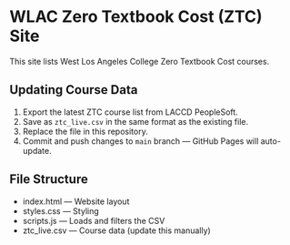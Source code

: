 # WLAC Zero Textbook Cost (ZTC) Site

This site lists West Los Angeles College Zero Textbook Cost courses.

## Updating Course Data
1. Export the latest ZTC course list from LACCD PeopleSoft.
2. Save as `ztc_live.csv` in the same format as the existing file.
3. Replace the file in this repository.
4. Commit and push changes to `main` branch — GitHub Pages will auto-update.

## File Structure
- index.html — Website layout
- styles.css — Styling
- scripts.js — Loads and filters the CSV
- ztc_live.csv — Course data (update this manually)
